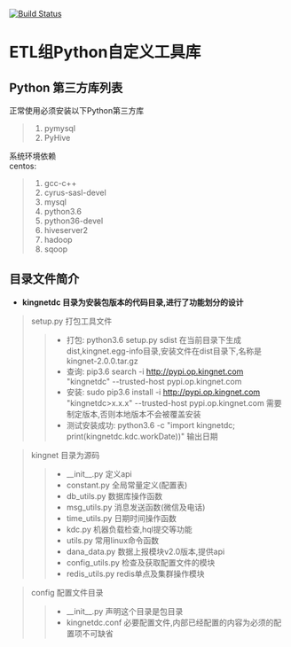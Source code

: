 [![Build Status](https://gitlab.ops.kingnet.com/fruits/litchi.git)](https://gitlab.ops.kingnet.com/fruits/litchi.git)

# ETL组Python自定义工具库

## Python 第三方库列表

正常使用必须安装以下Python第三方库
 
 >1. pymysql  
 >2. PyHive  

系统环境依赖  
centos:  
>1. gcc-c++  
>2. cyrus-sasl-devel  
>3. mysql  
>4. python3.6  
>5. python36-devel  
>7. hiveserver2  
>8. hadoop   
>9. sqoop   



## 目录文件简介
* **kingnetdc 目录为安装包版本的代码目录,进行了功能划分的设计**

> setup.py 打包工具文件
>> * 打包: python3.6 setup.py sdist
>> 在当前目录下生成 dist,kingnet.egg-info目录,安装文件在dist目录下,名称是kingnet-2.0.0.tar.gz  
>> * 查询: pip3.6 search -i http://pypi.op.kingnet.com "kingnetdc" --trusted-host pypi.op.kingnet.com
>> * 安装: sudo pip3.6 install -i http://pypi.op.kingnet.com "kingnetdc>x.x.x" --trusted-host pypi.op.kingnet.com
  需要制定版本,否则本地版本不会被覆盖安装
>> * 测试安装成功: python3.6 -c "import kingnetdc; print(kingnetdc.kdc.workDate))" 输出日期

> kingnet 目录为源码
>> * \_\_init\_\_.py 定义api
>> * constant.py 全局常量定义(配置表)
>> * db_utils.py 数据库操作函数
>> * msg_utils.py 消息发送函数(微信及电话)
>> * time_utils.py 日期时间操作函数
>> * kdc.py 机器负载检查,hql提交等功能
>> * utils.py 常用linux命令函数
>> * dana_data.py 数据上报模块v2.0版本,提供api
>> * config_utils.py 检查及获取配置文件的模块
>> * redis_utils.py redis单点及集群操作模块

> config 配置文件目录 
>> * \_\_init\_\_.py 声明这个目录是包目录
>> * kingnetdc.conf 必要配置文件,内部已经配置的内容为必须的配置项不可缺省




